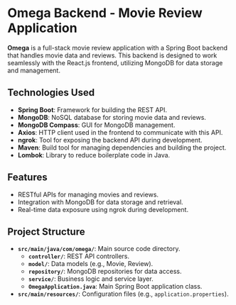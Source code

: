 # Omega Backend - Movie Review Application

**Omega** is a full-stack movie review application with a Spring Boot backend that handles movie data and reviews. This backend is designed to work seamlessly with the React.js frontend, utilizing MongoDB for data storage and management.

## Technologies Used
- **Spring Boot**: Framework for building the REST API.
- **MongoDB**: NoSQL database for storing movie data and reviews.
- **MongoDB Compass**: GUI for MongoDB management.
- **Axios**: HTTP client used in the frontend to communicate with this API.
- **ngrok**: Tool for exposing the backend API during development.
- **Maven**: Build tool for managing dependencies and building the project.
- **Lombok**: Library to reduce boilerplate code in Java.

## Features
- RESTful APIs for managing movies and reviews.
- Integration with MongoDB for data storage and retrieval.
- Real-time data exposure using ngrok during development.

## Project Structure
- **`src/main/java/com/omega/`**: Main source code directory.
  - **`controller/`**: REST API controllers.
  - **`model/`**: Data models (e.g., Movie, Review).
  - **`repository/`**: MongoDB repositories for data access.
  - **`service/`**: Business logic and service layer.
  - **`OmegaApplication.java`**: Main Spring Boot application class.
- **`src/main/resources/`**: Configuration files (e.g., `application.properties`).

